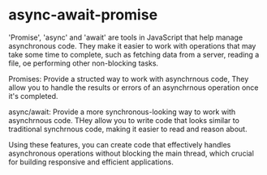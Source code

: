 # async-await-promise
'Promise', 'async' and 'await' are tools in JavaScript that help manage asynchronous code. They make it easier to work with operations that may take some time to complete, such as fetching data from a server, reading a file, oe performing other non-blocking tasks.

Promises: Provide a structed way to work with asynchrnous code, They allow you to handle the results or errors of an asynchrnous operation once it's completed.

async/await: Provide a more synchronous-looking way to work with asynchrnous code. THey allow you to write code that looks similar to traditional synchrnous code, making it easier to read and reason about.

Using these features, you can create code that effectively handles asynchronous operations without blocking the main thread, which crucial for building responsive and efficient applications.
